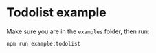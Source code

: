 # Todolist example

Make sure you are in the `examples` folder, then run:

```sh
npm run example:todolist
```
